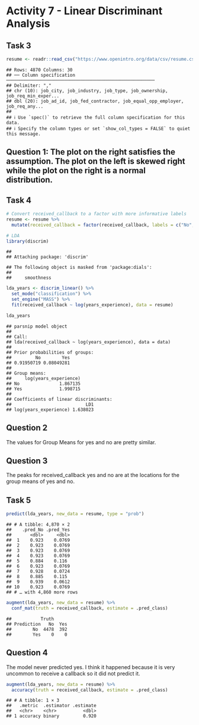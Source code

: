 Activity 7 - Linear Discriminant Analysis
================

## Task 3

``` r
resume <- readr::read_csv("https://www.openintro.org/data/csv/resume.csv")
```

    ## Rows: 4870 Columns: 30
    ## ── Column specification ────────────────────────────────────────────────────────
    ## Delimiter: ","
    ## chr (10): job_city, job_industry, job_type, job_ownership, job_req_min_exper...
    ## dbl (20): job_ad_id, job_fed_contractor, job_equal_opp_employer, job_req_any...
    ## 
    ## ℹ Use `spec()` to retrieve the full column specification for this data.
    ## ℹ Specify the column types or set `show_col_types = FALSE` to quiet this message.

## Question 1: The plot on the right satisfies the assumption. The plot on the left is skewed right while the plot on the right is a normal distribution.

## Task 4

``` r
# Convert received_callback to a factor with more informative labels
resume <- resume %>% 
  mutate(received_callback = factor(received_callback, labels = c("No", "Yes")))

# LDA
library(discrim)
```

    ## 
    ## Attaching package: 'discrim'

    ## The following object is masked from 'package:dials':
    ## 
    ##     smoothness

``` r
lda_years <- discrim_linear() %>% 
  set_mode("classification") %>% 
  set_engine("MASS") %>% 
  fit(received_callback ~ log(years_experience), data = resume)

lda_years
```

    ## parsnip model object
    ## 
    ## Call:
    ## lda(received_callback ~ log(years_experience), data = data)
    ## 
    ## Prior probabilities of groups:
    ##         No        Yes 
    ## 0.91950719 0.08049281 
    ## 
    ## Group means:
    ##     log(years_experience)
    ## No               1.867135
    ## Yes              1.998715
    ## 
    ## Coefficients of linear discriminants:
    ##                            LD1
    ## log(years_experience) 1.638023

## Question 2

The values for Group Means for yes and no are pretty similar.

## Question 3

The peaks for received\_callback yes and no are at the locations for the
group means of yes and no.

## Task 5

``` r
predict(lda_years, new_data = resume, type = "prob")
```

    ## # A tibble: 4,870 × 2
    ##    .pred_No .pred_Yes
    ##       <dbl>     <dbl>
    ##  1    0.923    0.0769
    ##  2    0.923    0.0769
    ##  3    0.923    0.0769
    ##  4    0.923    0.0769
    ##  5    0.884    0.116 
    ##  6    0.923    0.0769
    ##  7    0.928    0.0724
    ##  8    0.885    0.115 
    ##  9    0.939    0.0612
    ## 10    0.923    0.0769
    ## # … with 4,860 more rows

``` r
augment(lda_years, new_data = resume) %>% 
  conf_mat(truth = received_callback, estimate = .pred_class)
```

    ##           Truth
    ## Prediction   No  Yes
    ##        No  4478  392
    ##        Yes    0    0

## Question 4

The model never predicted yes. I think it happened because it is very
uncommon to receive a callback so it did not predict it.

``` r
augment(lda_years, new_data = resume) %>% 
  accuracy(truth = received_callback, estimate = .pred_class)
```

    ## # A tibble: 1 × 3
    ##   .metric  .estimator .estimate
    ##   <chr>    <chr>          <dbl>
    ## 1 accuracy binary         0.920
